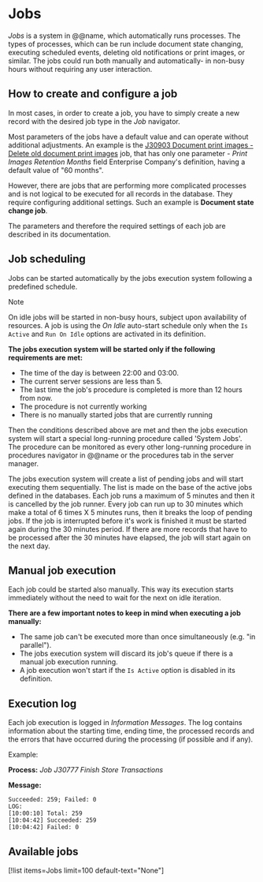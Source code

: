 # Jobs

*Jobs* is a system in @@name, which automatically runs processes. The types of processes, which can be run include document state changing, executing scheduled events, deleting old notifications or print images, or similar. The jobs could run both manually and automatically- in non-busy hours without requiring any user interaction.

## How to create and configure a job

In most cases, in order to create a job, you have to simply create a new record with the desired job type in the *Job* navigator.

Most parameters of the jobs have a default value and can operate without additional adjustments.
An example is the [J30903 Document print images - Delete old document print images](./J30903.md) job, that has only one parameter - *Print Images Retention Months* field Enterprise Company's definition, having a default value of "60 months".

However, there are jobs that are performing more complicated processes and is not logical to be executed for all records in the database.
They require configuring additional settings. Such an example is **Document state change job**. 

The parameters and therefore the required settings of each job are described in its documentation.

## Job scheduling

Jobs can be started automatically by the jobs execution system following a predefined schedule.

> [!note]
> On idle jobs will be started in non-busy hours, subject upon availability of resources.
> A job is using the *On Idle* auto-start schedule only when the `Is Active` and `Run On Idle` options are activated in its definition.

**The jobs execution system will be started only if the following requirements are met:**

- The time of the day is between 22:00 and 03:00.
- The current server sessions are less than 5.
- The last time the job's procedure is completed is more than 12 hours from now.
- The procedure is not currently working
- There is no manually started jobs that are currently running

Then the conditions described above are met and then the jobs execution system will start a special long-running procedure called 'System Jobs'.
The procedure can be monitored as every other long-running procedure in procedures navigator in @@name or the procedures tab in the server manager.

The jobs execution system will create a list of pending jobs and will start executing them sequentially.
The list is made on the base of the active jobs defined in the databases.
Each job runs a maximum of 5 minutes and then it is cancelled by the job runner.
Every job can run up to 30 minutes which make a total of 6 times X 5 minutes runs, then it breaks the loop of pending jobs.
If the job is interrupted before it's work is finished it must be started again during the 30 minutes period.
If there are more records that have to be processed after the 30 minutes have elapsed, the job will start again on the next day. 

## Manual job execution

Each job could be started also manually. This way its execution starts immediately without the need to wait for the next on idle iteration.

**There are a few important notes to keep in mind when executing a job manually:**

- The same job can't be executed more than once simultaneously (e.g. "in parallel").
- The jobs execution system will discard its job's queue if there is a manual job execution running.
- A job execution won't start if the `Is Active` option is disabled in its definition.

## Execution log

Each job execution is logged in *Information Messages*.
The log contains information about the starting time, ending time, the processed records and the errors that have occurred during the processing (if possible and if any).

Example:

**Process:** *Job J30777 Finish Store Transactions*

**Message:**

```
Succeeded: 259; Failed: 0
LOG:
[10:00:10] Total: 259
[10:04:42] Succeeded: 259
[10:04:42] Failed: 0
```

## Available jobs

[!list items=Jobs limit=100 default-text="None"]
